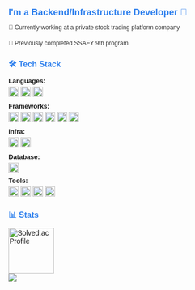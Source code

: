 <div style="font-family: Arial, sans-serif; font-size: 14px;">
  <h3 style="color: #2F80ED; font-size: 18px; margin-bottom: 10px;">I'm a Backend/Infrastructure Developer 👋</h3>
  
  <p style="font-size: 12px; color: #333; margin-bottom: 15px;">
    <span style="display: block; margin-bottom: 3px;">🏢 Currently working at a private stock trading platform company</span>
     <br>
    <span style="display: block;">🌱 Previously completed SSAFY 9th program</span>
  </p>

  <h4 style="color: #2F80ED; font-size: 16px; margin-bottom: 10px;">🛠 Tech Stack</h4>
  
  <div style="margin-bottom: 8px;">
    <strong style="display: block; margin-bottom: 4px; font-size: 13px;">Languages:</strong>
    <img src="https://img.shields.io/badge/Python-3776AB?style=flat&logo=python&logoColor=white" alt="Python" height="20"/>
    <img src="https://img.shields.io/badge/JavaScript-F7DF1E?style=flat&logo=javascript&logoColor=black" alt="JavaScript" height="20"/>
    <img src="https://img.shields.io/badge/TypeScript-3178C6?style=flat&logo=typescript&logoColor=white" alt="TypeScript" height="20"/>
  </div>

  <div style="margin-bottom: 8px;">
    <strong style="display: block; margin-bottom: 4px; font-size: 13px;">Frameworks:</strong>
    <img src="https://img.shields.io/badge/Node.js-339933?style=flat&logo=nodedotjs&logoColor=white" alt="Node.js" height="20"/>
    <img src="https://img.shields.io/badge/Express-000000?style=flat&logo=express&logoColor=white" alt="Express" height="20"/>
    <img src="https://img.shields.io/badge/Django-092E20?style=flat&logo=django&logoColor=white" alt="Django" height="20"/>
    <img src="https://img.shields.io/badge/React-61DAFB?style=flat&logo=react&logoColor=black" alt="React" height="20"/>
    <img src="https://img.shields.io/badge/Vue.js-4FC08D?style=flat&logo=vuedotjs&logoColor=white" alt="Vue.js" height="20"/>
    <img src="https://img.shields.io/badge/Next.js-000000?style=flat&logo=nextdotjs&logoColor=white" alt="Next.js" height="20"/>
  </div>

  <div style="margin-bottom: 8px;">
    <strong style="display: block; margin-bottom: 4px; font-size: 13px;">Infra:</strong>
    <img src="https://img.shields.io/badge/AWS-232F3E?style=flat&logo=amazon&logoColor=white" alt="AWS" height="20"/>
    <img src="https://img.shields.io/badge/Elastic_Beanstalk-FF9900?style=flat&logo=amazon-aws&logoColor=white" alt="Elastic Beanstalk" height="20"/>
  </div>

  <div style="margin-bottom: 8px;">
    <strong style="display: block; margin-bottom: 4px; font-size: 13px;">Database:</strong>
    <img src="https://img.shields.io/badge/PostgreSQL-336791?style=flat&logo=postgresql&logoColor=white" alt="PostgreSQL" height="20"/>
  </div>

  <div style="margin-bottom: 8px;">
    <strong style="display: block; margin-bottom: 4px; font-size: 13px;">Tools:</strong>
    <img src="https://img.shields.io/badge/Jira-0052CC?style=flat&logo=jira&logoColor=white" alt="Jira" height="20"/>
    <img src="https://img.shields.io/badge/Git-F05032?style=flat&logo=git&logoColor=white" alt="Git" height="20"/>
    <img src="https://img.shields.io/badge/GitHub-181717?style=flat&logo=github&logoColor=white" alt="GitHub" height="20"/>
    <img src="https://img.shields.io/badge/Bitbucket-0052CC?style=flat&logo=bitbucket&logoColor=white" alt="Bitbucket" height="20"/>
  </div>

  <h4 style="color: #2F80ED; font-size: 16px; margin-bottom: 10px;">📊 Stats</h4>
  <a href="https://solved.ac/gns9541">
    <img src="http://mazassumnida.wtf/api/v2/generate_badge?boj=gns9541" alt="Solved.ac Profile" height="90"/>
  </a>
  <br>
  <a href="https://hits.seeyoufarm.com"><img src="https://hits.seeyoufarm.com/api/count/incr/badge.svg?url=https%3A%2F%2Fgithub.com%2Fgns9541&count_bg=%2379C83D&title_bg=%23555555&icon=&icon_color=%23E7E7E7&title=hits&edge_flat=false"/>  </a>
</div>

<!-- 
<div style="font-family: Arial, sans-serif; font-size: 14px;">
  <h4 style="color: #2F80ED; font-size: 16px; margin-bottom: 10px;">📫 Connect with me</h4>
  <a href="https://www.instagram.com/zogakpiza/" target="_blank">
    <img src="https://img.shields.io/badge/zogakpiza-E4405F?style=flat&logo=instagram&logoColor=white" alt="Instagram" height="20"/>
  </a>
  <a href="mailto:gns9541gns@naver.com">
    <img src="https://img.shields.io/badge/gns9541gns@naver.com-03C75A?style=flat&logo=naver&logoColor=white" alt="Naver Mail" height="20"/>
  </a>
  <a href="mailto:habeonplz9541@gmail.com">
    <img src="https://img.shields.io/badge/habeonplz9541@gmail.com-EA4335?style=flat&logo=gmail&logoColor=white" alt="Gmail" height="20"/>
  </a>
  <h4 style="color: #2F80ED; font-size: 16px; margin-bottom: 10px;">🔥 Portfolio</h4>
  <a href="https://witty-uncle-4b4.notion.site/_-468be7744d5b41c79307a964ea33ef91?pvs=4" target="_blank">
    <img src="https://img.shields.io/badge/portfolio-000000?style=flat&logo=notion&logoColor=white" alt="Portfolio" height="20"/>
  </a>
</div>
-->

